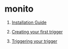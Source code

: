 # monito

1. [Installation Guide](https://github.com/d4rckh/monito/wiki/1.-Downloading-and-Installing-Monito.)

2. [Creating your first trigger](https://github.com/d4rckh/monito/wiki/2.-Creating-your-first-trigger-in-Monito)

3. [Triggering your trigger](https://github.com/d4rckh/monito/wiki/3.-Triggering-your-trigger)
